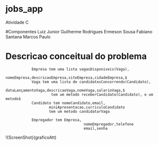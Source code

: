 ﻿
# jobs_app
Atividade C


#Componentes 
	Luiz Junior
	Guilherme Rodrigues
	Ermeson Sousa 
	Fabiano Santana
	Marcos Paulo
  
# Descricao conceitual do  problema



                Empresa tem uma lista vagasDisponiveis(Vaga),
                        nomeEmpresa,descricaoEmpresa,siteEmpresa,cidadeEmpresa,$
                Vaga tem uma lista de candidatosConcorrendo(Candidato),
                         dataLançamentoVaga,descricaoVaga,nomeVaga,salarioVaga,$
                         tem um metodo receberCandidato(Candidato), e um metodo$
                Candidato tem nomeCandidato,email,
                        miniApresentacao,curriculoCandidato
                        tem um metodo candidatarVaga

                Empregador tem Empresa,
                                       	nomeEmpregador,telefone
                                        email,senha

!{ScreenShot}(graficoAtt)